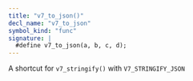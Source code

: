```yaml
---
title: "v7_to_json()"
decl_name: "v7_to_json"
symbol_kind: "func"
signature: |
  #define v7_to_json(a, b, c, d);
---
```


A shortcut for `v7_stringify()` with `V7_STRINGIFY_JSON` 

